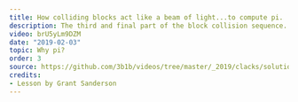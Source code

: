 ```yaml
---
title: How colliding blocks act like a beam of light...to compute pi.
description: The third and final part of the block collision sequence.
video: brU5yLm9DZM
date: "2019-02-03"
topic: Why pi?
order: 3
source: https://github.com/3b1b/videos/tree/master/_2019/clacks/solution2
credits:
- Lesson by Grant Sanderson
---
```

